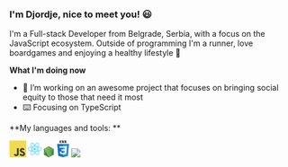### I'm Djordje, nice to meet you!  :smiley: 

I'm a Full-stack Developer from Belgrade, Serbia, with a focus on the JavaScript ecosystem. Outside of programming I'm a runner, love boardgames and enjoying a healthy lifestyle :seedling:

**What I'm doing now** 

* 🔭 I’m working on an awesome project that focuses on bringing social equity to those that need it most 
* :keyboard: Focusing on TypeScript

**My languages and tools: **

<img height="30" src="https://raw.githubusercontent.com/github/explore/80688e429a7d4ef2fca1e82350fe8e3517d3494d/topics/javascript/javascript.png"><img height="30" src="https://raw.githubusercontent.com/github/explore/80688e429a7d4ef2fca1e82350fe8e3517d3494d/topics/react/react.png"><img height="20" src="https://raw.githubusercontent.com/github/explore/80688e429a7d4ef2fca1e82350fe8e3517d3494d/topics/nodejs/nodejs.png"><img height="30" src="https://raw.githubusercontent.com/github/explore/80688e429a7d4ef2fca1e82350fe8e3517d3494d/topics/css/css.png"><img height="30"  src="https://banner2.cleanpng.com/20180702/bgt/kisspng-mongodb-database-nosql-postgresql-mongo-5b39f9e3445fa6.5652746415305261792801.jpg">

